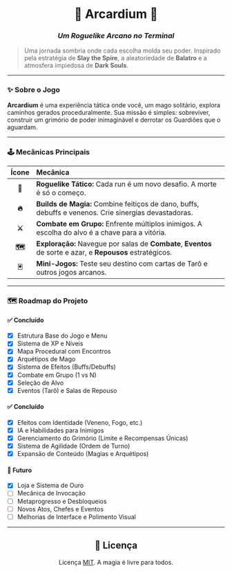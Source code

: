 <div align="center">

# 🌌 Arcardium 🌌

### _Um Roguelike Arcano no Terminal_

</div>

> Uma jornada sombria onde cada escolha molda seu poder. Inspirado pela estratégia de **Slay the Spire**, a aleatoriedade de **Balatro** e a atmosfera impiedosa de **Dark Souls**.

---

### ✨ **Sobre o Jogo**

**Arcardium** é uma experiência tática onde você, um mago solitário, explora caminhos gerados proceduralmente. Sua missão é simples: sobreviver, construir um grimório de poder inimaginável e derrotar os Guardiões que o aguardam.

---

### 🕹️ **Mecânicas Principais**

| Ícone | Mecânica |
| :---: | :--- |
| **🎲** | **Roguelike Tático:** Cada run é um novo desafio. A morte é só o começo. |
| **🔥** | **Builds de Magia:** Combine feitiços de dano, buffs, debuffs e venenos. Crie sinergias devastadoras. |
| **⚔️** | **Combate em Grupo:** Enfrente múltiplos inimigos. A escolha do alvo é a chave para a vitória. |
| **🗺️** | **Exploração:** Navegue por salas de **Combate**, **Eventos** de sorte e azar, e **Repousos** estratégicos. |
| **🃏** | **Mini-Jogos:** Teste seu destino com cartas de Tarô e outros jogos arcanos. |

---

### 🗺️ **Roadmap do Projeto**

#### ✅ **Concluído**
- [x] Estrutura Base do Jogo e Menu
- [x] Sistema de XP e Níveis
- [x] Mapa Procedural com Encontros
- [x] Arquétipos de Mago
- [x] Sistema de Efeitos (Buffs/Debuffs)
- [x] Combate em Grupo (1 vs N)
- [x] Seleção de Alvo
- [x] Eventos (Tarô) e Salas de Repouso

#### ✅ **Concluído**
- [X] Efeitos com Identidade (Veneno, Fogo, etc.)
- [x] IA e Habilidades para Inimigos
- [x] Gerenciamento do Grimório (Limite e Recompensas Únicas)
- [x] Sistema de Agilidade (Ordem de Turno)
- [x] Expansão de Conteúdo (Magias e Arquétipos)

#### 🚀 **Futuro**
- [x] Loja e Sistema de Ouro
- [ ] Mecânica de Invocação
- [ ] Metaprogresso e Desbloqueios
- [ ] Novos Atos, Chefes e Eventos
- [ ] Melhorias de Interface e Polimento Visual

---

<div align="center">

## 📄 Licença

Licença [MIT](LICENSE). A magia é livre para todos.

</div>
